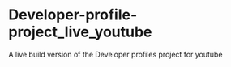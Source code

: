 # Developer-profile-project_live_youtube
A live build version of the Developer profiles project for youtube
